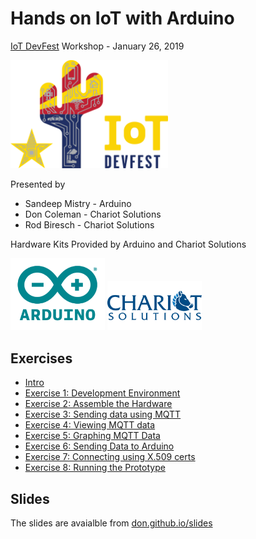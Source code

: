 # Hands on IoT with Arduino
[IoT DevFest](https://www.iotdevfest.com) Workshop - January 26, 2019

<a href="https://iotdevfest.com"><img src="images/IoT-logo-2018-horizontal.png" alt="IoT DevFest Logo" width=50%></a>

Presented by
 * Sandeep Mistry - Arduino
 * Don Coleman - Chariot Solutions
 * Rod Biresch - Chariot Solutions

Hardware Kits Provided by Arduino and Chariot Solutions

<a href="https://arduino.cc"><img src="images/Arduino_logo_R_highquality.png" alt="Arduino Logo" width=30%><a/>
<a href="https://chariotsolutions.com"><img src="images/ChariotSolutions.png" alt="Chariot Solutions Logo" width=30%></a>


## Exercises

* [Intro](exercises/intro.md)
* [Exercise 1: Development Environment](exercises/exercise1.md)
* [Exercise 2: Assemble the Hardware](exercises/exercise2.md)
* [Exercise 3: Sending data using MQTT](exercises/exercise3.md)
* [Exercise 4: Viewing MQTT data](exercises/exercise4.md)
* [Exercise 5: Graphing MQTT Data](exercises/exercise5.md)
* [Exercise 6: Sending Data to Arduino](exercises/exercise6.md)
* [Exercise 7: Connecting using X.509 certs](exercises/exercise7.md)
* [Exercise 8: Running the Prototype](exercises/exercise8.md)


## Slides

The slides are avaialble from [don.github.io/slides](https://don.github.io/slides/2019-01-26-iotdevfest)
